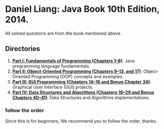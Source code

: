 # Daniel Liang: Java Book 10th Edition, 2014.

All solved questions are from the book mentioned above.

## Directories

1. **[Part I: Fundamentals of Programming (Chapters 1–8)](./FundamentalOfProgramming)**: Java programming language fundamentals.
2. **[Part II: Object-Oriented Programming (Chapters 9–13, and 17)](./ObjectOrientedProgramming/)**: Object-Oriented Programming (OOP) concepts and examples.
3. **[Part III: GUI Programming (Chapters 14–16 and Bonus Chapter 34)](./GUIProgramming/)**: Graphical User Interface (GUI) projects.
4. **[Part IV: Data Structures and Algorithms (Chapters 18–29 and Bonus Chapters 40–41)](./DataStructureAlgorith/)**: Data Structures and Algorithms implementations.

### follow the order
Since this is for beginners, We recommend you to follow the order, thanks.